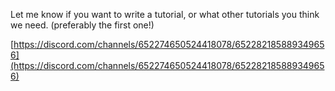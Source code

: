 Let me know if you want to write a tutorial, or what other tutorials you think we need. (preferably the first one!)

[https://discord.com/channels/652274650524418078/652282185889349656](https://discord.com/channels/652274650524418078/652282185889349656)
